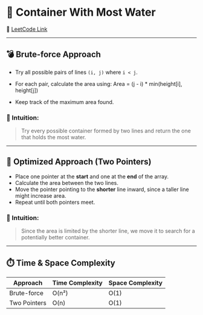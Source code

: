 # 🧱 Container With Most Water

🔗 [LeetCode Link](https://leetcode.com/problems/container-with-most-water/)

---

## 💣 Brute-force Approach

- Try all possible pairs of lines `(i, j)` where `i < j`.
- For each pair, calculate the area using:
  Area = (j - i) * min(height[i], height[j])


- Keep track of the maximum area found.

### 🧠 Intuition:
> Try every possible container formed by two lines and return the one that holds the most water.

---

## 🚀 Optimized Approach (Two Pointers)

- Place one pointer at the **start** and one at the **end** of the array.
- Calculate the area between the two lines.
- Move the pointer pointing to the **shorter** line inward, since a taller line might increase area.
- Repeat until both pointers meet.

### 🧠 Intuition:
> Since the area is limited by the shorter line, we move it to search for a potentially better container.

---

## ⏱️ Time & Space Complexity

| Approach       | Time Complexity | Space Complexity |
|----------------|------------------|------------------|
| Brute-force    | O(n²)            | O(1)             |
| Two Pointers   | O(n)             | O(1)             |